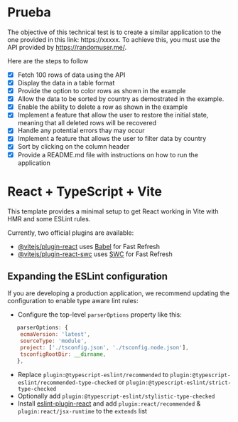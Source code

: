 # Prueba
The objective of this technical test is to create a similar application to the one provided in this link: https://xxxxx. To achieve this, you must use the API provided by
https://randomuser.me/.

Here are the steps to follow

- [x] Fetch 100 rows of data using the API
- [x] Display the data in a table format
- [x] Provide the option to color rows as shown in the example
- [x] Allow the data to be sorted by country as demostrated in the example.
- [x] Enable the ability to delete a row as shown in the example
- [x] Implement a feature that allow the user to restore the initial state, meaning that all deleted rows will be recovered
- [x] Handle any potential errors thay may occur
- [x] Implement a feature that allows the user to filter data by country
- [x] Sort by clicking on the column header
- [x] Provide a README.md file with instructions on how to run the application

# React + TypeScript + Vite

This template provides a minimal setup to get React working in Vite with HMR and some ESLint rules.

Currently, two official plugins are available:

- [@vitejs/plugin-react](https://github.com/vitejs/vite-plugin-react/blob/main/packages/plugin-react/README.md) uses [Babel](https://babeljs.io/) for Fast Refresh
- [@vitejs/plugin-react-swc](https://github.com/vitejs/vite-plugin-react-swc) uses [SWC](https://swc.rs/) for Fast Refresh

## Expanding the ESLint configuration

If you are developing a production application, we recommend updating the configuration to enable type aware lint rules:

- Configure the top-level `parserOptions` property like this:

```js
   parserOptions: {
    ecmaVersion: 'latest',
    sourceType: 'module',
    project: ['./tsconfig.json', './tsconfig.node.json'],
    tsconfigRootDir: __dirname,
   },
```

- Replace `plugin:@typescript-eslint/recommended` to `plugin:@typescript-eslint/recommended-type-checked` or `plugin:@typescript-eslint/strict-type-checked`
- Optionally add `plugin:@typescript-eslint/stylistic-type-checked`
- Install [eslint-plugin-react](https://github.com/jsx-eslint/eslint-plugin-react) and add `plugin:react/recommended` & `plugin:react/jsx-runtime` to the `extends` list

